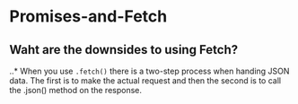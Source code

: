 # Promises-and-Fetch


## Waht are the downsides to using Fetch?

..* When you use ```.fetch()``` there is a two-step process when handing JSON data.
The first is to make the actual request and then the second is to call the .json() method
on the response.